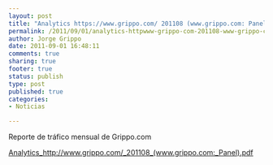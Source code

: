 ```yaml
--- 
layout: post
title: "Analytics https://www.grippo.com/ 201108 (www.grippo.com: Panel)"
permalink: /2011/09/01/analytics-httpwww-grippo-com-201108-www-grippo-com-panel/index.html
author: Jorge Grippo
date: 2011-09-01 16:48:11
comments: true
sharing: true
footer: true
status: publish
type: post
published: true
categories: 
- Noticias

---
```

<!-- 235 -->
Reporte de tráfico mensual de Grippo.com

<a href="/wp-content/uploads/2011/09/201108_www-grippo-com_panel.pdf">Analytics_http://www.grippo.com/_201108_(www.grippo.com:_Panel).pdf</a>

